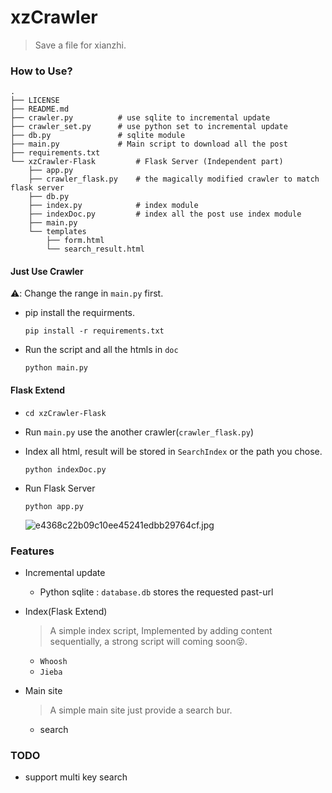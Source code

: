 # xzCrawler

> Save a file for xianzhi. 

### How to Use?

```
.
├── LICENSE
├── README.md
├── crawler.py          # use sqlite to incremental update
├── crawler_set.py      # use python set to incremental update
├── db.py               # sqlite module
├── main.py             # Main script to download all the post
├── requirements.txt
└── xzCrawler-Flask         # Flask Server (Independent part)
    ├── app.py
    ├── crawler_flask.py    # the magically modified crawler to match flask server
    ├── db.py
    ├── index.py            # index module
    ├── indexDoc.py         # index all the post use index module
    ├── main.py
    └── templates
        ├── form.html
        └── search_result.html
```

#### Just Use Crawler
⚠️: Change the range in `main.py` first.

- pip install the requirments.
    ```shell
    pip install -r requirements.txt
    ```
- Run the script and all the htmls in `doc`
    ```shell
    python main.py
    ```

#### Flask Extend

- `cd xzCrawler-Flask`

- Run `main.py` use the another crawler(`crawler_flask.py`)

- Index all html, result will be stored in `SearchIndex` or the path you chose.
    ```shell
    python indexDoc.py
    ```
    
- Run Flask Server

    ```shell
    python app.py
    ```

    ![e4368c22b09c10ee45241edbb29764cf.jpg](https://img.vaala.cloud/images/2021/04/09/e4368c22b09c10ee45241edbb29764cf.jpg)

### Features

- Incremental update
  
    - Python sqlite : `database.db` stores the requested past-url
    
- Index(Flask Extend)

    > A simple index script, Implemented by adding content sequentially, a strong script will coming soon😝.

    - `Whoosh`
    - `Jieba`

- Main site

    > A simple main site just provide a search bur.

    - search

### TODO

- support multi key search